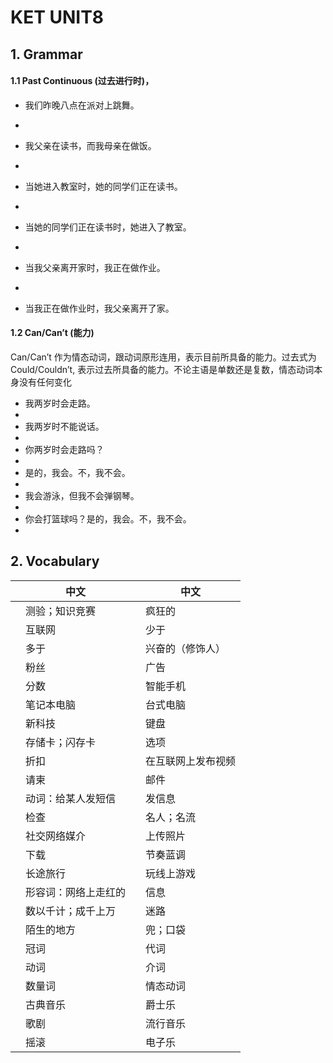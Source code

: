 # KET UNIT8

## 1. Grammar

#### 1.1 Past Continuous (过去进行时)，

* 我们昨晚八点在派对上跳舞。

* 

* 我父亲在读书，而我母亲在做饭。

* 

* 当她进入教室时，她的同学们正在读书。

* 

* 当她的同学们正在读书时，她进入了教室。

* 

* 当我父亲离开家时，我正在做作业。

* 

* 当我正在做作业时，我父亲离开了家。

  
#### 1.2 Can/Can’t (能力)

Can/Can’t 作为情态动词，跟动词原形连用，表示目前所具备的能力。过去式为 Could/Couldn’t, 表示过去所具备的能力。不论主语是单数还是复数，情态动词本身没有任何变化

* 我两岁时会走路。
* 
* 我两岁时不能说话。
* 
* 你两岁时会走路吗？
* 
* 是的，我会。不，我不会。
* 
* 我会游泳，但我不会弹钢琴。
* 
* 你会打篮球吗？是的，我会。不，我不会。
* 

## 2. Vocabulary

|               | 中文         |                         | 中文        |
|---------------|------------|-------------------------|-----------|
|               | 测验；知识竞赛    |                         | 疯狂的       |
|               | 互联网        |                         | 少于        |
|               | 多于         |                         | 兴奋的（修饰人）  |
|               | 粉丝         |                         | 广告        |
|               | 分数         |                         | 智能手机      |
|               | 笔记本电脑      |                         | 台式电脑      |
|               | 新科技        |                         | 键盘        |
|               | 存储卡；闪存卡    |                         | 选项        |
|               | 折扣         |                         | 在互联网上发布视频 |
|               | 请柬         |                         | 邮件        |
|               | 动词：给某人发短信  |                         | 发信息       |
|               | 检查         |                         | 名人；名流     |
|               | 社交网络媒介     |                         | 上传照片      |
|               | 下载         |                         | 节奏蓝调      |
|               | 长途旅行       |                         | 玩线上游戏     |
|               | 形容词：网络上走红的 |                         | 信息        |
|               | 数以千计；成千上万  |                         | 迷路        |
|               | 陌生的地方      |                         | 兜；口袋      |
|               | 冠词         |                         | 代词        |
|               | 动词         |                         | 介词        |
|               | 数量词        |                         | 情态动词      |
|               | 古典音乐       |                         | 爵士乐       |
|               | 歌剧         |                         | 流行音乐      |
|               | 摇滚         |                         | 电子乐       |